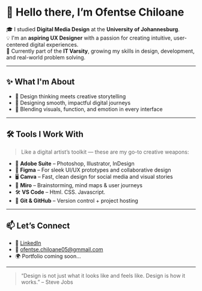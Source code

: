 # 👋 Hello there, I’m Ofentse Chiloane

🎓 I studied **Digital Media Design** at the **University of Johannesburg**.  
💡 I'm an **aspiring UX Designer** with a passion for creating intuitive, user-centered digital experiences.  
🚀 Currently part of the **IT Varsity**, growing my skills in design, development, and real-world problem solving.

---

## ✨ What I'm About

- 🧠 Design thinking meets creative storytelling
- 📱 Designing smooth, impactful digital journeys
- 💼 Blending visuals, function, and emotion in every interface

---

## 🛠️ Tools I Work With

> Like a digital artist’s toolkit — these are my go-to creative weapons:

- 🎨 **Adobe Suite** – Photoshop, Illustrator, InDesign
- 🧩 **Figma** – For sleek UI/UX prototypes and collaborative design
- 🖥️ **Canva** – Fast, clean design for social media and visual stories
- 🧠 **Miro** – Brainstorming, mind maps & user journeys
- 🛠️ **VS Code** – Html. CSS. Javascript. 
- 🔄 **Git & GitHub** – Version control + project hosting



---

## 📫 Let’s Connect

- 🔗 [LinkedIn](www.linkedin.com/in/ofentse-c-a4400a296)  
- 📧 ofentse.chiloane05@gmmail.com  
- 🌍 Portfolio coming soon...

---

> “Design is not just what it looks like and feels like. Design is how it works.” – Steve Jobs
